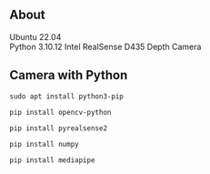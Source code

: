 ## About  
Ubuntu 22.04  
Python 3.10.12
Intel RealSense D435 Depth Camera  

## Camera with Python  

```
sudo apt install python3-pip
```  

```
pip install opencv-python
```  

```
pip install pyrealsense2
```  

```
pip install numpy
```  

```
pip install mediapipe
```  